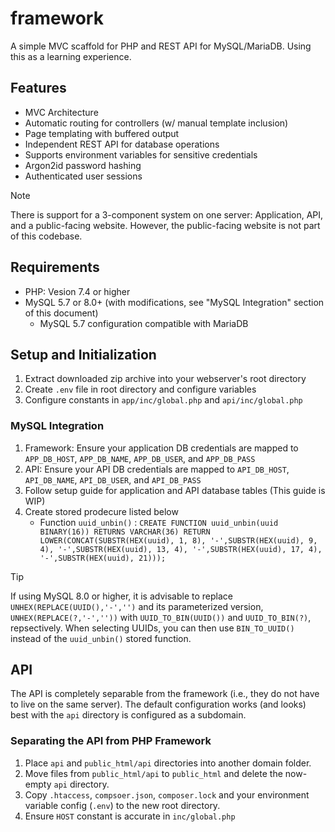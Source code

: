 # framework
A simple MVC scaffold for PHP and REST API for MySQL/MariaDB. Using this as a learning experience.

## Features
- MVC Architecture
- Automatic routing for controllers (w/ manual template inclusion)
- Page templating with buffered output
- Independent REST API for database operations
- Supports environment variables for sensitive credentials
- Argon2id password hashing
- Authenticated user sessions

> [!NOTE]
> There is support for a 3-component system on one server: Application, API, and a public-facing website. However, the public-facing website is not part of this codebase.

## Requirements
- PHP: Vesion 7.4 or higher
- MySQL 5.7 or 8.0+ (with modifications, see "MySQL Integration" section of this document)
  - MySQL 5.7 configuration compatible with MariaDB


## Setup and Initialization
1. Extract downloaded zip archive into your webserver's root directory
2. Create `.env` file in root directory and configure variables
3. Configure constants in `app/inc/global.php` and `api/inc/global.php`

### MySQL Integration

1. Framework: Ensure your application DB credentials are mapped to `APP_DB_HOST`, `APP_DB_NAME`, `APP_DB_USER`, and `APP_DB_PASS`
2. API: Ensure your API DB credentials are mapped to `API_DB_HOST`, `API_DB_NAME`, `API_DB_USER`, and `API_DB_PASS`
3. Follow setup guide for application and API database tables (This guide is WIP)
4. Create stored prodecure listed below
   - Function `uuid_unbin()` : `CREATE FUNCTION uuid_unbin(uuid BINARY(16)) RETURNS VARCHAR(36) RETURN LOWER(CONCAT(SUBSTR(HEX(uuid), 1, 8), '-',SUBSTR(HEX(uuid), 9, 4), '-',SUBSTR(HEX(uuid), 13, 4), '-',SUBSTR(HEX(uuid), 17, 4), '-',SUBSTR(HEX(uuid), 21)));`

> [!TIP]
> If using MySQL 8.0 or higher, it is advisable to replace `UNHEX(REPLACE(UUID(),'-','')` and its parameterized version, `UNHEX(REPLACE(?,'-',''))` with `UUID_TO_BIN(UUID())` and `UUID_TO_BIN(?)`, repsectively. When selecting UUIDs, you can then use `BIN_TO_UUID()` instead of the `uuid_unbin()` stored function.

## API
The API is completely separable from the framework (i.e., they do not have to live on the same server). The default configuration works (and looks) best with the `api` directory is configured as a subdomain.

### Separating the API from PHP Framework
1. Place `api` and `public_html/api` directories into another domain folder.
2. Move files from `public_html/api` to `public_html` and delete the now-empty `api` directory.
3. Copy `.htaccess`, `compsoer.json`, `composer.lock` and your environment variable config (`.env`) to the new root directory.
4. Ensure `HOST` constant is accurate in `inc/global.php`







